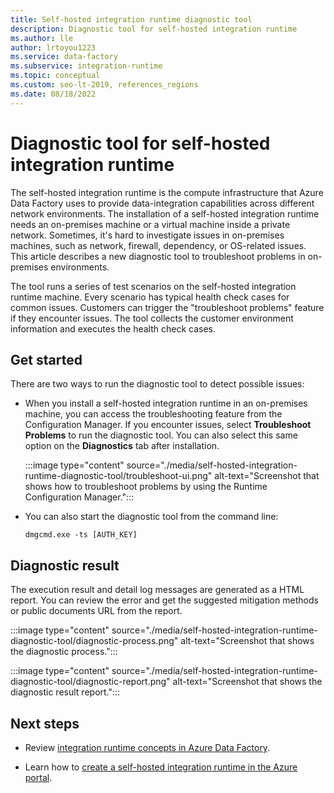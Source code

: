 ```yaml
---
title: Self-hosted integration runtime diagnostic tool
description: Diagnostic tool for self-hosted integration runtime
ms.author: lle
author: lrtoyou1223
ms.service: data-factory
ms.subservice: integration-runtime
ms.topic: conceptual
ms.custom: seo-lt-2019, references_regions
ms.date: 08/18/2022
---
```


# Diagnostic tool for self-hosted integration runtime
The self-hosted integration runtime is the compute infrastructure that Azure Data Factory uses to provide data-integration capabilities across different network environments. The installation of a self-hosted integration runtime needs an on-premises machine or a virtual machine inside a private network. Sometimes, it's hard to investigate issues in on-premises machines, such as network, firewall, dependency, or OS-related issues. This article describes a new diagnostic tool to troubleshoot problems in on-premises environments.

The tool runs a series of test scenarios on the self-hosted integration runtime machine. Every scenario has typical health check cases for common issues. Customers can trigger the "troubleshoot problems" feature if they encounter issues. The tool collects the customer environment information and executes the health check cases. 

## Get started 
There are two ways to run the diagnostic tool to detect possible issues:

- When you install a self-hosted integration runtime in an on-premises machine, you can access the troubleshooting feature from the Configuration Manager. If you encounter issues, select **Troubleshoot Problems** to run the diagnostic tool. You can also select this same option on the **Diagnostics** tab after installation.

   :::image type="content" source="./media/self-hosted-integration-runtime-diagnostic-tool/troubleshoot-ui.png" alt-text="Screenshot that shows how to troubleshoot problems by using the Runtime Configuration Manager.":::
   
- You can also start the diagnostic tool from the command line:

   ```console
   dmgcmd.exe -ts [AUTH_KEY]
   ```

## Diagnostic result
The execution result and detail log messages are generated as a HTML report. You can review the error and get the suggested mitigation methods or public documents URL from the report.

:::image type="content" source="./media/self-hosted-integration-runtime-diagnostic-tool/diagnostic-process.png" alt-text="Screenshot that shows the diagnostic process.":::

:::image type="content" source="./media/self-hosted-integration-runtime-diagnostic-tool/diagnostic-report.png" alt-text="Screenshot that shows the diagnostic result report.":::

## Next steps

- Review [integration runtime concepts in Azure Data Factory](./concepts-integration-runtime.md).

- Learn how to [create a self-hosted integration runtime in the Azure portal](./create-self-hosted-integration-runtime.md).
